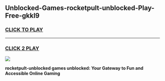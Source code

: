 
## Unblocked-Games-rocketpult-unblocked-Play-Free-gkkl9
<h3>
<a href="https://premium76.site?title=rocketpult-unblocked&ref=23A">CLICK TO PLAY</a></h3>
<hr>

<h3>
<a href="https://premium76.site?title=rocketpult-unblocked&ref=23A">CLICK 2 PLAY</a>
  
</h3>

<a href="https://premium76.site?title=rocketpult-unblocked&ref=23A"><img src="https://clearcache.store/games.png"></a>


**rocketpult-unblocked games unblocked: Your Gateway to Fun and Accessible Online Gaming**
